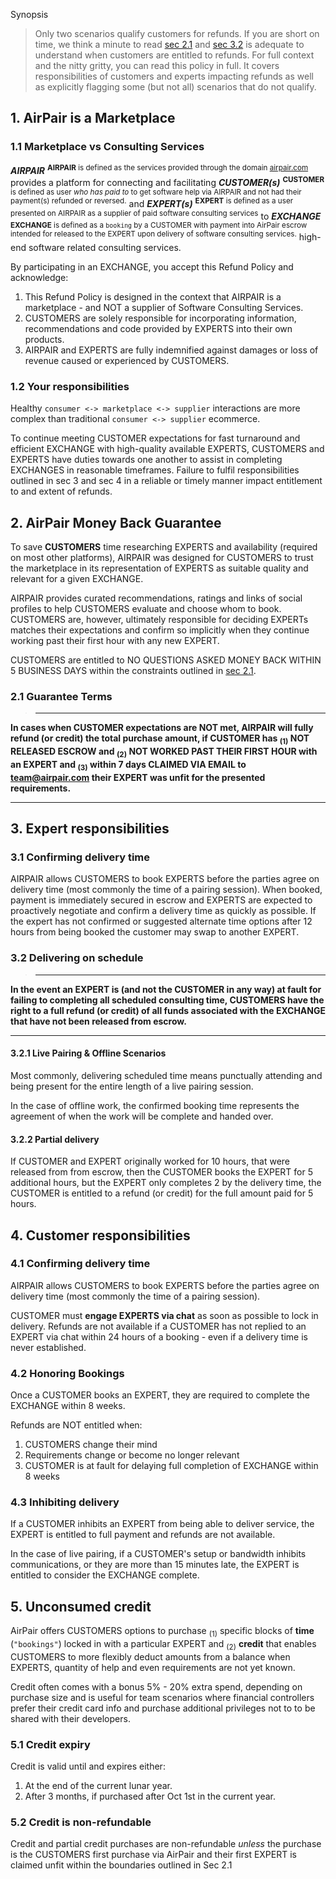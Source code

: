 Synopsis
> Only two scenarios qualify customers for refunds. If you are short on time, 
we think a minute to read [sec 2.1](#2-1-guarantee-terms) and [sec 3.2](#3-2-delivering-on-schedule) is adequate to understand when customers are entitled to refunds. For full context and the nitty gritty, you
can read this policy in full. It covers responsibilities of
customers and experts impacting refunds as well as explicitly flagging some
(but not all) scenarios that do not qualify.

## 1. AirPair is a Marketplace

### 1.1 Marketplace vs Consulting Services

***AIRPAIR*** <sup>**AIRPAIR** is defined as the services provided through the domain [airpair.com](https://www.airpair.com/)</sup> provides a platform for connecting and facilitating ***CUSTOMER(s)*** <sup>**CUSTOMER** is defined as user *who has paid to* to get software help via AIRPAIR and not had their payment(s) refunded or reversed.</sup> and ***EXPERT(s)*** <sup>**EXPERT** is defined as a user presented on AIRPAIR as a supplier of paid software consulting services</sup> to ***EXCHANGE*** <sup>**EXCHANGE** is defined as a `booking` by a CUSTOMER with payment into AirPair escrow intended for released to the EXPERT upon delivery of software consulting services.</sup> high-end software related consulting services.

By participating in an EXCHANGE, you accept this Refund Policy and acknowledge:
1. This Refund Policy is designed in the context that AIRPAIR is a marketplace - and NOT a supplier of Software Consulting Services. 
2. CUSTOMERS are solely responsible for incorporating information, recommendations and code provided by EXPERTS into their own products.
3. AIRPAIR and EXPERTS are fully indemnified against damages or loss of revenue caused or experienced by CUSTOMERS.

### 1.2 Your responsibilities 

Healthy `consumer <-> marketplace <-> supplier` interactions are 
more complex than traditional `consumer <-> supplier` ecommerce.

To continue meeting CUSTOMER expectations for fast turnaround and efficient 
EXCHANGE with high-quality available EXPERTS, CUSTOMERS and EXPERTS have duties 
towards one another to assist in completing EXCHANGES in reasonable timeframes. 
Failure to fulfil responsibilities outlined in sec 3 and sec 4 in a reliable or 
timely manner impact entitlement to and extent of refunds.

## 2. AirPair Money Back Guarantee

To save **CUSTOMERS** time researching EXPERTS and availability
(required on most other platforms), AIRPAIR was designed for 
CUSTOMERS to trust the marketplace in its representation of EXPERTS
as suitable quality and relevant for a given EXCHANGE. 

AIRPAIR provides curated recommendations, ratings and links of social profiles
to help CUSTOMERS evaluate and choose whom to book. CUSTOMERS are, however, 
ultimately responsible for deciding EXPERTs matches their expectations and
confirm so implicitly when they continue working past their first hour with any new EXPERT.

CUSTOMERS are entitled to NO QUESTIONS ASKED MONEY BACK WITHIN 5 BUSINESS DAYS
within the constraints outlined in [sec 2.1](#2-1-guarantee-terms).

### 2.1 Guarantee Terms
> - - - 
**In cases when **CUSTOMER** expectations are NOT met, **AIRPAIR** will fully 
refund **(or credit)** the total purchase amount, if **CUSTOMER** has **<sub>(1)</sub>** NOT RELEASED ESCROW and **<sub>(2)</sub>** NOT WORKED PAST THEIR FIRST HOUR with an **EXPERT** and <sub>(3)</sub> within 7 days CLAIMED
VIA EMAIL to team@airpair.com their **EXPERT** was unfit for the presented requirements.**
- - -

## 3. Expert responsibilities

### 3.1 Confirming delivery time

AIRPAIR allows CUSTOMERS to book EXPERTS before the parties agree on
delivery time (most commonly the time of a pairing session). When booked, 
payment is immediately secured in escrow and EXPERTS are expected to proactively 
negotiate and confirm a delivery time as quickly as possible. If the expert 
has not confirmed or suggested alternate time options after 12 hours from being
booked the customer may swap to another EXPERT.

### 3.2 Delivering on schedule

> - - -
**In the event an **EXPERT** is (and not the **CUSTOMER** in any way) at fault for failing to completing all scheduled consulting time, **CUSTOMERS** have the right to a full refund (or credit) of all funds associated with the 
**EXCHANGE** that have not been released from escrow.**
- - -

#### 3.2.1 Live Pairing & Offline Scenarios

Most commonly, delivering scheduled time means punctually attending and being
present for the entire length of a live pairing session.

In the case of offline work, the confirmed booking time represents
the agreement of when the work will be complete and handed over.

#### 3.2.2 Partial delivery

If CUSTOMER and EXPERT originally worked for 10 hours, that were released from from escrow, then the CUSTOMER books the EXPERT for 5 additional hours, but the EXPERT only completes 2 by the delivery time, the CUSTOMER is entitled to a refund (or credit) for the full amount paid for 5 hours.

## 4. Customer responsibilities

### 4.1 Confirming delivery time

AIRPAIR allows CUSTOMERS to book EXPERTS before the parties agree on
delivery time (most commonly the time of a pairing session). 

CUSTOMER must **engage EXPERTS via chat** as soon as possible to 
lock in delivery. Refunds are not available if a CUSTOMER has not replied to 
an EXPERT via chat within 24 hours of a booking - even if a delivery time is
never established.

### 4.2 Honoring Bookings

Once a CUSTOMER books an EXPERT, they are required to complete the EXCHANGE 
within 8 weeks.

Refunds are NOT entitled when:
1. CUSTOMERS change their mind
2. Requirements change or become no longer relevant
3. CUSTOMER is at fault for delaying full completion of EXCHANGE within 8 weeks

### 4.3 Inhibiting delivery

If a CUSTOMER inhibits an EXPERT from being able to deliver service,
the EXPERT is entitled to full payment and refunds are not available.

In the case of live pairing, if a CUSTOMER's setup or bandwidth inhibits 
communications, or they are more than 15 minutes late, the EXPERT is entitled to consider the EXCHANGE complete.

## 5. Unconsumed credit

AirPair offers CUSTOMERS options to purchase <sub>(1)</sub> specific blocks of
**time** (`"bookings"`) locked in with a particular EXPERT and <sub>(2)</sub> **credit** that enables CUSTOMERS to more flexibly deduct amounts from a balance 
when EXPERTS, quantity of help and even requirements are not yet known. 

Credit often comes with a bonus 5% - 20% extra spend, depending on purchase size 
and is useful for team scenarios where financial controllers prefer their
credit card info and purchase additional privileges not to to be shared with 
their developers.

### 5.1 Credit expiry

Credit is valid until and expires either:

1. At the end of the current lunar year.
2. After 3 months, if purchased after Oct 1st in the current year.

### 5.2 Credit is non-refundable

Credit and partial credit purchases are non-refundable *unless* the purchase
is the CUSTOMERS first purchase via AirPair and their first  EXPERT is claimed 
unfit within the boundaries outlined in Sec 2.1